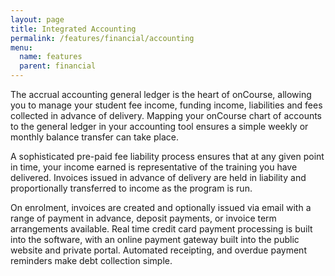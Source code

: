 ```yaml
---
layout: page
title: Integrated Accounting
permalink: /features/financial/accounting
menu:
  name: features
  parent: financial
---
```


The accrual accounting general ledger is the heart of onCourse, allowing you to manage your student fee income, funding income, liabilities and fees collected in advance of delivery. Mapping your onCourse chart of accounts to the general ledger in your accounting tool ensures a simple weekly or monthly balance transfer can take place.

A sophisticated pre-paid fee liability process ensures that at any given point in time, your income earned is representative of the training you have delivered. Invoices issued in advance of delivery are held in liability and proportionally transferred to income as the program is run.

On enrolment, invoices are created and optionally issued via email with a range of payment in advance, deposit payments, or invoice term arrangements available. Real time credit card payment processing is built into the software, with an online payment gateway built into the public website and private portal. Automated receipting, and overdue payment reminders make debt collection simple.
